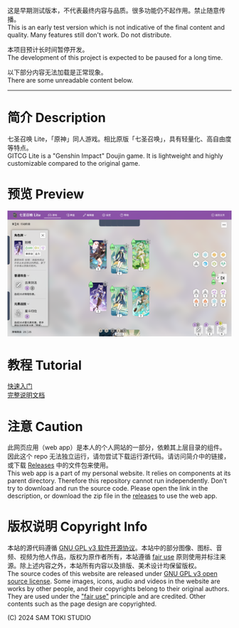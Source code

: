 这是早期测试版本，不代表最终内容与品质。很多功能仍不起作用。禁止随意传播。<br>
This is an early test version which is not indicative of the final content and quality. Many features still don't work. Do not distribute.

本项目预计长时间暂停开发。<br>
The development of this project is expected to be paused for a long time.

以下部分内容无法加载是正常现象。<br>
There are some unreadable content below.

----------

# 简介 Description

七圣召唤 Lite，「原神」同人游戏。相比原版「七圣召唤」，具有轻量化、高自由度等特点。<br>
GITCG Lite is a "Genshin Impact" Doujin game. It is lightweight and highly customizable compared to the original game.

# 预览 Preview

![预览 Preview](/PREVIEW/Preview.png)

# 教程 Tutorial

[快速入门](/PROJECT/docs/七圣召唤%20Lite%20快速入门.pdf)<br>
[完整说明文档](/PROJECT/docs/七圣召唤%20Lite%20说明文档.pdf)

# 注意 Caution

此网页应用（web app）是本人的个人网站的一部分，依赖其上层目录的组件。因此这个 repo 无法独立运行，请勿尝试下载运行源代码。请访问简介中的链接，或下载 [Releases](https://github.com/SamToki/GITCGLite/releases/latest) 中的文件包来使用。<br>
This web app is a part of my personal website. It relies on components at its parent directory. Therefore this repository cannot run independently. Don't try to download and run the source code. Please open the link in the description, or download the zip file in the [releases](https://github.com/SamToki/GITCGLite/releases/latest) to use the web app.

# 版权说明 Copyright Info

本站的源代码遵循 [GNU GPL v3 软件开源协议](https://www.gnu.org/licenses/gpl-3.0.en.html)。本站中的部分图像、图标、音频、视频为他人作品，版权为原作者所有，本站遵循 [fair use](https://zh.wikipedia.org/wiki/%E5%90%88%E7%90%86%E4%BD%BF%E7%94%A8) 原则使用并标注来源。除上述内容之外，本站所有内容以及排版、美术设计均保留版权。<br>
The source codes of this website are released under [GNU GPL v3 open source license](https://www.gnu.org/licenses/gpl-3.0.en.html). Some images, icons, audio and videos in the website are works by other people, and their copyrights belong to their original authors. They are used under the ["fair use"](https://en.wikipedia.org/wiki/Fair_use) principle and are credited. Other contents such as the page design are copyrighted.

(C) 2024 SAM TOKI STUDIO
